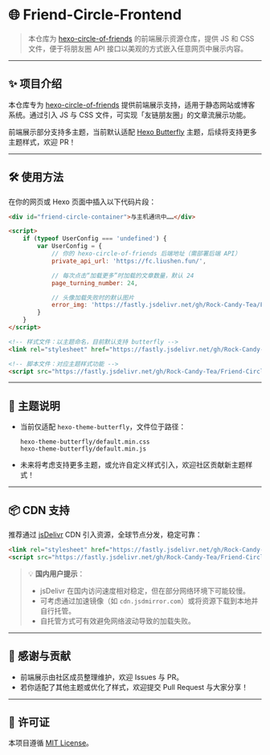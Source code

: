 # 🌐 Friend-Circle-Frontend

> 本仓库为 [hexo-circle-of-friends](https://github.com/Rock-Candy-Tea/hexo-circle-of-friends) 的前端展示资源仓库，提供 JS 和 CSS 文件，便于将朋友圈 API 接口以美观的方式嵌入任意网页中展示内容。

---

## ✨ 项目介绍

本仓库专为 [hexo-circle-of-friends](https://github.com/Rock-Candy-Tea/hexo-circle-of-friends) 提供前端展示支持，适用于静态网站或博客系统。通过引入 JS 与 CSS 文件，可实现「友链朋友圈」的文章流展示功能。

前端展示部分支持多主题，当前默认适配 [Hexo Butterfly](https://github.com/jerryc127/hexo-theme-butterfly) 主题，后续将支持更多主题样式，欢迎 PR！

---

## 🛠 使用方法

在你的网页或 Hexo 页面中插入以下代码片段：

```html
<div id="friend-circle-container">与主机通讯中……</div>

<script>
    if (typeof UserConfig === 'undefined') {
        var UserConfig = {
            // 你的 hexo-circle-of-friends 后端地址（需部署后端 API）
            private_api_url: 'https://fc.liushen.fun/',

            // 每次点击“加载更多”时加载的文章数量，默认 24
            page_turning_number: 24,

            // 头像加载失败时的默认图片
            error_img: 'https://fastly.jsdelivr.net/gh/Rock-Candy-Tea/Friend-Circle-Frontend/logo.png',
        }
    }
</script>

<!-- 样式文件：以主题命名，目前默认支持 butterfly -->
<link rel="stylesheet" href="https://fastly.jsdelivr.net/gh/Rock-Candy-Tea/Friend-Circle-Frontend/hexo-theme-butterfly/default.min.css">

<!-- 脚本文件：对应主题样式功能 -->
<script src="https://fastly.jsdelivr.net/gh/Rock-Candy-Tea/Friend-Circle-Frontend/hexo-theme-butterfly/default.min.js"></script>
```

---

## 🎨 主题说明

* 当前仅适配 `hexo-theme-butterfly`，文件位于路径：

  ```
  hexo-theme-butterfly/default.min.css
  hexo-theme-butterfly/default.min.js
  ```

* 未来将考虑支持更多主题，或允许自定义样式引入，欢迎社区贡献新主题样式！

---

## 📦 CDN 支持

推荐通过 [jsDelivr](https://www.jsdelivr.com/) CDN 引入资源，全球节点分发，稳定可靠：

```html
<link rel="stylesheet" href="https://fastly.jsdelivr.net/gh/Rock-Candy-Tea/Friend-Circle-Frontend/hexo-theme-butterfly/default.min.css">
<script src="https://fastly.jsdelivr.net/gh/Rock-Candy-Tea/Friend-Circle-Frontend/hexo-theme-butterfly/default.min.js"></script>
```

> 💡 **国内用户提示**：
>
> * jsDelivr 在国内访问速度相对稳定，但在部分网络环境下可能较慢。
> * 可考虑通过加速镜像（如 `cdn.jsdmirror.com`）或将资源下载到本地并自行托管。
> * 自托管方式可有效避免网络波动导致的加载失败。

---

## 🙌 感谢与贡献

* 前端展示由社区成员整理维护，欢迎 Issues 与 PR。
* 若你适配了其他主题或优化了样式，欢迎提交 Pull Request 与大家分享！

---

## 📄 许可证

本项目遵循 [MIT License](./LICENSE)。
